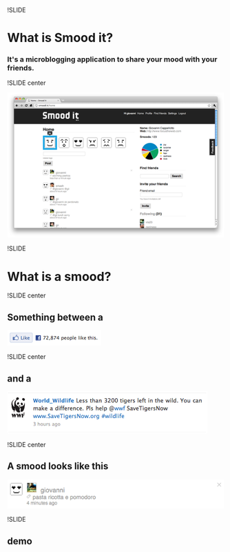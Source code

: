 !SLIDE

# What is Smood it?
### It's a microblogging application to share your mood with your friends.

!SLIDE center

![Smood it](smoodit_screenshot.png)

!SLIDE

# What is a smood?

!SLIDE center

## Something between a

![Facebook like](facebook_like.gif)

!SLIDE center

## and a

![Twitter status](twitter_status.gif)

!SLIDE center

## A smood looks like this

![a smood](smood.png)

!SLIDE

## demo